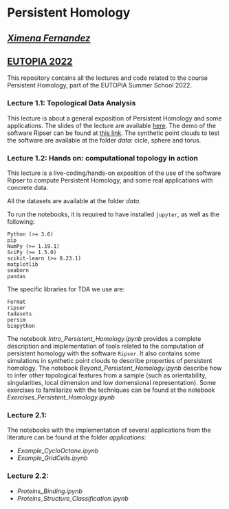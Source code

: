 # Persistent Homology
##  <a href="https://ximenafernandez.github.io/">  _Ximena Fernandez_ </a>
## <a href="https://eutopia.unitn.eu/eutopia-summer-school/"> EUTOPIA 2022 </a>

<!--<img src="figures/filtration_circle.gif" width="300" height="300" class="center"/>-->

This repository contains all the lectures and code related to the course Persistent Homology, part of the EUTOPIA Summer School 2022.

### Lecture 1.1: Topological Data Analysis
This lecture is about a general exposition of Persistent Homology and some applications. The slides of the lecture are available <a href="https://ximenafernandez.github.io/reveal.js-presentations/slides/PersistentHomology_EUTOPIA.html"> here</a>.
The demo of the software Ripser can be found at <a href="https://live.ripser.org/"> this link</a>. The synthetic point clouds to test the software are available at the folder _data_: cicle, sphere and torus.


### Lecture 1.2: Hands on: computational topology in action
This lecture is a live-coding/hands-on exposition of the use of the software Ripser to compute Persistent Homology, and some real applications with concrete data.

 All the datasets are available at the folder _data_.

 To run the notebooks, it is required to have installed ```jupyter```, as well as the following:
 ``` 
Python (>= 3.6)
pip
NumPy (>= 1.19.1)
SciPy (>= 1.5.0)
scikit-learn (>= 0.23.1)
matplotlib
seaborn
pandas

```

The specific libraries for TDA we use are:
```
Fermat
ripser
tadasets
persim
biopython
```

The notebook _Intro_Persistent_Homology.ipynb_ provides a complete description and implementation of tools related to the computation of persistent homology with the software ```Ripser```. It also contains  some simulations in synthetic point clouds to describe properties of persistent homology. The notebook _Beyond_Persistent_Homology.ipynb_ describe how to infer other topological features from a sample (such as orientability, singularities, local dimension and low domensional representation).
Some exercises to familiarize with the techniques can be found at the notebook _Exercises_Persistent_Homology.ipynb_

### Lecture 2.1: 
The notebooks with the implementation of several applications from the literature can be found at the folder _applications_:
 - _Example_CycloOctane.ipynb_
 - _Example_GridCells.ipynb_


### Lecture 2.2: 
 - _Proteins_Binding.ipynb_
 - _Proteins_Structure_Classification.ipynb_ 


